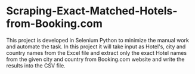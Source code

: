 # Scraping-Exact-Matched-Hotels-from-Booking.com
This project is developed in Selenium Python to minimize the manual work and automate the task. In this project it will take input as Hotel's, city and country names from the Excel file and extract only the exact Hotel names from the given city and country from Booking.com website and write the results into the  CSV file.
